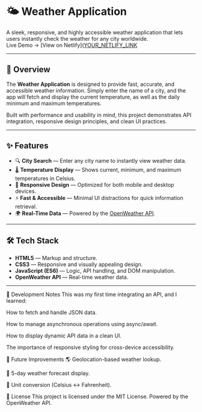 # 🌤 Weather Application

A sleek, responsive, and highly accessible weather application that lets users instantly check the weather for any city worldwide.  
Live Demo → [View on Netlify]([YOUR_NETLIFY_LINK](https://weatherapplication-jay.netlify.app)

---

## 📌 Overview
The **Weather Application** is designed to provide fast, accurate, and accessible weather information. Simply enter the name of a city, and the app will fetch and display the current temperature, as well as the daily minimum and maximum temperatures.

Built with performance and usability in mind, this project demonstrates API integration, responsive design principles, and clean UI practices.

---

## ✨ Features
- 🔍 **City Search** — Enter any city name to instantly view weather data.  
- 🌡 **Temperature Display** — Shows current, minimum, and maximum temperatures in Celsius.  
- 📱 **Responsive Design** — Optimized for both mobile and desktop devices.  
- ⚡ **Fast & Accessible** — Minimal UI distractions for quick information retrieval.  
- 🌍 **Real-Time Data** — Powered by the [OpenWeather API](https://openweathermap.org/api).  

---

## 🛠 Tech Stack
- **HTML5** — Markup and structure.  
- **CSS3** — Responsive and visually appealing design.  
- **JavaScript (ES6)** — Logic, API handling, and DOM manipulation.  
- **OpenWeather API** — Real-time weather data.

---

🧠 Development Notes
This was my first time integrating an API, and I learned:

How to fetch and handle JSON data.

How to manage asynchronous operations using async/await.

How to display dynamic API data in a clean UI.

The importance of responsive styling for cross-device accessibility.

🔮 Future Improvements
🌎 Geolocation-based weather lookup.

📆 5-day weather forecast display.

🔄 Unit conversion (Celsius ↔ Fahrenheit).

📜 License
This project is licensed under the MIT License.
Powered by the OpenWeather API.

